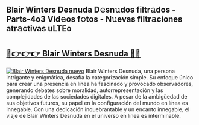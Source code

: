 ## Blair Winters Desnuda D𝚎sn𝚞dos filtr𝚊dos - Parts-4o3 Vid𝚎os f𝚘tos - N𝚞evas filtr𝚊ciones atr𝚊ctivas uLTEo

# <h2><a href="http://mb4p2lf.tromn.icu/?c=Blair+Winters+Desnuda">🔗👉👉👉 Blair Winters Desnuda 🔗🔗</a></h2>

[![Blair Winters Desnuda nuevo](https://i.imgur.com/pEAQMta.gif)](http://mb4p2lf.tromn.icu/?c=Blair+Winters+Desnuda)
Blair Winters Desnuda, una persona intrigante y enigmática, desafía la categorización simple. Su enfoque único para crear una presencia en línea ha fascinado y provocado observadores, generando debates sobre moralidad, autorrepresentación y las complejidades de las sociedades digitales. A pesar de la ambigüedad de sus objetivos futuros, su papel en la configuración del mundo en línea es innegable. Con una dedicación inquebrantable y un encanto innegable, el viaje de Blair Winters Desnuda en el universo en línea es interminable.
